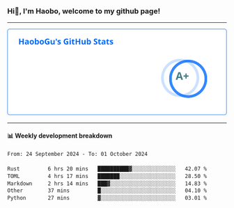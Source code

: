 <!--<h2 align="center"> Hi👋, I'm Haobo, welcome to my github page! </h2>-->
### Hi👋, I'm Haobo, welcome to my github page!
-------

<img href="https://github.com/HaoboGu" src="assets/stats.svg" alt="github stats" /> 

-------

#### 📊 **Weekly development breakdown**
<!--START_SECTION:waka-->

```txt
From: 24 September 2024 - To: 01 October 2024

Rust         6 hrs 20 mins   ██████████▓░░░░░░░░░░░░░░   42.07 %
TOML         4 hrs 17 mins   ███████░░░░░░░░░░░░░░░░░░   28.50 %
Markdown     2 hrs 14 mins   ███▓░░░░░░░░░░░░░░░░░░░░░   14.83 %
Other        37 mins         █░░░░░░░░░░░░░░░░░░░░░░░░   04.10 %
Python       27 mins         ▓░░░░░░░░░░░░░░░░░░░░░░░░   03.01 %
```

<!--END_SECTION:waka-->
<!--
backup url: https://github-readme-status-dusky-ten.vercel.app/api?username=HaoboGu&count_private=true&show_icons=true&theme=transparent&border_color=2f80ed
-->
<!--
**HaoboGu/HaoboGu** is a ✨ _special_ ✨ repository because its `README.md` (this file) appears on your GitHub profile.

Here are some ideas to get you started:

- 🔭 I’m currently working on AI-assisted programming tools
- 🌱 I’m currently learning ...
- 👯 I’m looking to collaborate on ...
- 🤔 I’m looking for help with ...
- 💬 Ask me about ...
- 📫 How to reach me: ...
- 😄 Pronouns: ...
- ⚡ Fun fact: ...
-->
